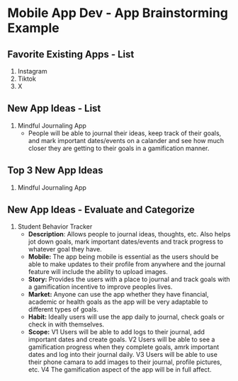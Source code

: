 Mobile App Dev - App Brainstorming Example
===

## Favorite Existing Apps - List
1. Instagram
2. Tiktok
3. X

## New App Ideas - List
1. Mindful Journaling App
   - People will be able to journal their ideas, keep track of their goals, and mark important dates/events on a calander and see how much closer they
     are getting to their goals in a gamification manner.

## Top 3 New App Ideas
1. Mindful Journaling App

## New App Ideas - Evaluate and Categorize
1. Student Behavior Tracker
   - **Description**: Allows people to journal ideas, thoughts, etc. Also helps jot down goals, mark important dates/events and track progress to whatever goal they have.
   - **Mobile:** The app being mobile is essential as the users should be able to make updates to their profile from anywhere and the journal feature will include the ability to upload images.
   - **Story:** Provides the users with a place to journal and track goals with a gamification incentive to improve peoples lives.
   - **Market:** Anyone can use the app whether they have financial, academic or health goals as the app will be very adaptable to different types of goals. 
   - **Habit:** Ideally users will use the app daily to journal, check goals or check in with themselves.
   - **Scope:** V1 Users will be able to add logs to their journal, add important dates and create goals. V2 Users will be able to see a gamification progress when they complete goals, amrk important dates and log into their journal daily. V3 Users will be able to use their phone camara to add images to their journal, profile pictures, etc. V4 The gamification aspect of the app will be in full affect. 

